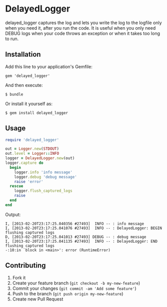 # DelayedLogger

delayed_logger captures the log and lets you write the log to the logfile only when you need it, after you run the code. It is useful when you only need DEBUG logs when your code throws an exception or when it takes too long to run.

## Installation

Add this line to your application's Gemfile:

    gem 'delayed_logger'

And then execute:

    $ bundle

Or install it yourself as:

    $ gem install delayed_logger

## Usage

```ruby
require 'delayed_logger'

out = Logger.new(STDOUT)
out.level = Logger::INFO
logger = DelayedLogger.new(out)
logger.capture do
  begin
    logger.info 'info message'
    logger.debug 'debug message'
    raise 'error'
  rescue
    logger.flush_captured_logs
    raise
  end
end
```

Output:

```
I, [2013-02-20T23:17:25.040356 #27493]  INFO -- : info message
I, [2013-02-20T23:17:25.041076 #27493]  INFO -- : DelayedLogger: BEGIN flushing captured logs
D, [2013-02-20T23:17:25.041013 #27493] DEBUG -- : debug message
I, [2013-02-20T23:17:25.041135 #27493]  INFO -- : DelayedLogger: END flushing captured logs
-:10:in `block in <main>': error (RuntimeError)
```

## Contributing

1. Fork it
2. Create your feature branch (`git checkout -b my-new-feature`)
3. Commit your changes (`git commit -am 'Add some feature'`)
4. Push to the branch (`git push origin my-new-feature`)
5. Create new Pull Request

